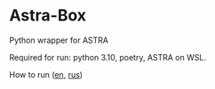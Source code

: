 # Astra-Box

Python wrapper for ASTRA

Required for run: python 3.10, poetry, ASTRA on WSL.

How to run ([en](https://temper8.github.io/Astra-Box/HOW_TO_RUN_ENG.html), [rus](https://temper8.github.io/Astra-Box/HOW_TO_RUN_RUS.html))

